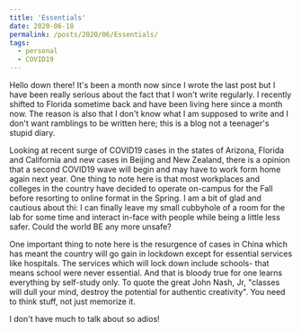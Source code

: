 ```yaml
---
title: 'Essentials'
date: 2020-06-18
permalink: /posts/2020/06/Essentials/
tags:
  - personal
  - COVID19
---
```


Hello down there! It's been a month now since I wrote the last post but I have been really serious about the fact that I won't write regularly. I recently shifted to Florida sometime back and have been living here since a month now. The reason is also that I don't know what I am supposed to write and I don't want ramblings to be written here; this is a blog not a teenager's stupid diary.

Looking at recent surge of COVID19 cases in the states of Arizona, Florida and California and new cases in Beijing and New Zealand, there is a opinion that a second COVID19 wave will begin and may have to work form home again next year. One thing to note here is that most workplaces and colleges in the country have decided to operate on-campus for the Fall before resorting to online format in the Spring. I am a bit of glad and cautious about thi: I can finally leave my small cubbyhole of a room for the lab for some time and interact in-face with people while being a little less safer. Could the world BE any more unsafe?

One important thing to note here is the resurgence of cases in China which has meant the country will go gain in lockdown except for essential services like hospitals. The services which will lock down include schools- that means school were never essential. And that is bloody true for one learns everything by self-study only. To quote the great John Nash, Jr, "classes will dull your mind, destroy the potential for authentic creativity". You need to think stuff, not just memorize it.

I don't have much to talk about so adios!
